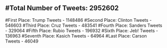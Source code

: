 #Total Number of Tweets: 2952602 
---
#First Place: Trump Tweets - 1148486
#Second Place: Clinton Tweets - 546603
#Third Place: Cruz Tweets - 483541
#Fourth Place: Sanders Tweets - 329064
#Fifth Place: Rubio Tweets - 196932
#Sixth Place: Jeb! Tweets - 136963
#Seventh Place: Kasich Tweets - 64964
#Last Place: Carson Tweets - 46049
